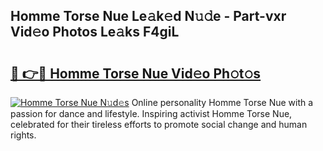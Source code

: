 ## Homme Torse Nue Le𝚊k𝚎d N𝚞𝚍e - Part-vxr Vid𝚎o Photos Le𝚊ks F4giL

# <h2><a href="http://fb2mqg.evod.top/?m=Homme+Torse+Nue">🔗 👉🔴 Homme Torse Nue Vid𝚎o Ph𝚘t𝚘s</a></h2>

[![Homme Torse Nue N𝚞d𝚎s](https://i.imgur.com/8V9OHl7.gif)](http://fb2mqg.evod.top/?m=Homme+Torse+Nue)
Online personality Homme Torse Nue with a passion for dance and lifestyle. Inspiring activist Homme Torse Nue, celebrated for their tireless efforts to promote social change and human rights. 
